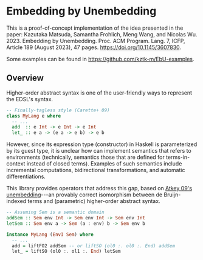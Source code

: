 Embedding by Unembedding
========================

This is a proof-of-concept implementation of the idea presented in the paper: Kazutaka Matsuda, Samantha Frohlich, Meng Wang, and Nicolas Wu. 2023. Embedding by Unembedding. Proc. ACM Program. Lang. 7, ICFP, Article 189 (August 2023), 47 pages. <https://doi.org/10.1145/3607830>.

Some examples can be found in <https://github.com/kztk-m/EbU-examples>.

Overview
--------

Higher-order abstract syntax is one of the user-friendly ways to represent the EDSL's syntax.

```haskell
-- Finally-tagless style (Carette+ 09)
class MyLang e where 
  -- ... 
  add  :: e Int -> e Int -> e Int
  let_ :: e a -> (e a -> e b) -> e b 
```

However, since its expression type (constructor) in Haskell is parameterized by its guest type, it is unclear how can implement semantics that refers to environments (technically, semantics those that are defined for terms-in-context instead of closed terms).
Examples of such semantics include incremental computations, bidirectional transformations, and automatic differentiations.

This library provides operators that address this gap, based on [Atkey 09's unembedding](https://doi.org/10.1007/978-3-642-02273-9_5)---an provably correct isomorphism between de Bruijn-indexed terms and (parametric) higher-order abstract syntax.

```haskell
-- Assuming Sem is a semantic domain 
addSem :: Sem env Int -> Sem env Int -> Sem env Int 
letSem :: Sem env a -> Sem (a : env) b -> Sem env b 

instance MyLang (EnvI Sem) where 
  -- ...
  add = liftFO2 addSem -- or liftSO (ol0 :. ol0 :. End) addSem 
  let_ = liftSO (ol0 :. ol1 :. End) letSem
```